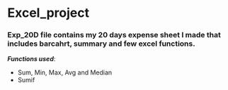 # Excel_project

### Exp_20D file contains my 20 days expense sheet I made that includes barcahrt, summary and few excel functions.

___Functions used___:
- Sum, Min, Max, Avg and Median
- Sumif

